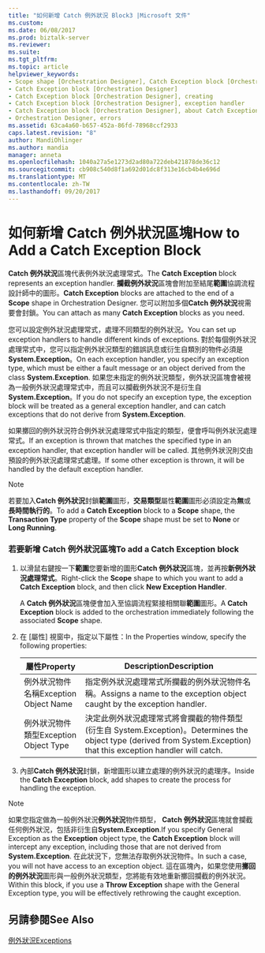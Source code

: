 ```yaml
---
title: "如何新增 Catch 例外狀況 Block3 |Microsoft 文件"
ms.custom: 
ms.date: 06/08/2017
ms.prod: biztalk-server
ms.reviewer: 
ms.suite: 
ms.tgt_pltfrm: 
ms.topic: article
helpviewer_keywords:
- Scope shape [Orchestration Designer], Catch Exception block [Orchestration Designer]
- Catch Exception block [Orchestration Designer]
- Catch Exception block [Orchestration Designer], creating
- Catch Exception block [Orchestration Designer], exception handler
- Catch Exception block [Orchestration Designer], about Catch Exception blocks
- Orchestration Designer, errors
ms.assetid: 63ca4a60-b657-452a-86fd-78968ccf2933
caps.latest.revision: "8"
author: MandiOhlinger
ms.author: mandia
manager: anneta
ms.openlocfilehash: 1040a27a5e1273d2ad80a722deb421878de36c12
ms.sourcegitcommit: cb908c540d8f1a692d01dc8f313e16cb4b4e696d
ms.translationtype: MT
ms.contentlocale: zh-TW
ms.lasthandoff: 09/20/2017
---
```

# <a name="how-to-add-a-catch-exception-block"></a><span data-ttu-id="835ba-102">如何新增 Catch 例外狀況區塊</span><span class="sxs-lookup"><span data-stu-id="835ba-102">How to Add a Catch Exception Block</span></span>
<span data-ttu-id="835ba-103">**Catch 例外狀況**區塊代表例外狀況處理常式。</span><span class="sxs-lookup"><span data-stu-id="835ba-103">The **Catch Exception** block represents an exception handler.</span></span> <span data-ttu-id="835ba-104">**攔截例外狀況**區塊會附加至結尾**範圍**協調流程設計師中的圖形。</span><span class="sxs-lookup"><span data-stu-id="835ba-104">**Catch Exception** blocks are attached to the end of a **Scope** shape in Orchestration Designer.</span></span> <span data-ttu-id="835ba-105">您可以附加多個**Catch 例外狀況**視需要會封鎖。</span><span class="sxs-lookup"><span data-stu-id="835ba-105">You can attach as many **Catch Exception** blocks as you need.</span></span>  
  
 <span data-ttu-id="835ba-106">您可以設定例外狀況處理常式，處理不同類型的例外狀況。</span><span class="sxs-lookup"><span data-stu-id="835ba-106">You can set up exception handlers to handle different kinds of exceptions.</span></span> <span data-ttu-id="835ba-107">對於每個例外狀況處理常式中，您可以指定例外狀況類型的錯誤訊息或衍生自類別的物件必須是**System.Exception**。</span><span class="sxs-lookup"><span data-stu-id="835ba-107">On each exception handler, you specify an exception type, which must be either a fault message or an object derived from the class **System.Exception**.</span></span> <span data-ttu-id="835ba-108">如果您未指定的例外狀況類型，例外狀況區塊會被視為一般例外狀況處理常式中，而且可以攔截例外狀況不是衍生自**System.Exception**。</span><span class="sxs-lookup"><span data-stu-id="835ba-108">If you do not specify an exception type, the exception block will be treated as a general exception handler, and can catch exceptions that do not derive from **System.Exception**.</span></span>  
  
 <span data-ttu-id="835ba-109">如果擲回的例外狀況符合例外狀況處理常式中指定的類型，便會呼叫例外狀況處理常式。</span><span class="sxs-lookup"><span data-stu-id="835ba-109">If an exception is thrown that matches the specified type in an exception handler, that exception handler will be called.</span></span> <span data-ttu-id="835ba-110">其他例外狀況則交由預設的例外狀況處理常式處理。</span><span class="sxs-lookup"><span data-stu-id="835ba-110">If some other exception is thrown, it will be handled by the default exception handler.</span></span>  
  
> [!NOTE]
>  <span data-ttu-id="835ba-111">若要加入**Catch 例外狀況**封鎖**範圍**圖形，**交易類型**屬性**範圍**圖形必須設定為**無**或**長時間執行的**。</span><span class="sxs-lookup"><span data-stu-id="835ba-111">To add a **Catch Exception** block to a **Scope** shape, the **Transaction Type** property of the **Scope** shape must be set to **None** or **Long Running**.</span></span>  
  
### <a name="to-add-a-catch-exception-block"></a><span data-ttu-id="835ba-112">若要新增 Catch 例外狀況區塊</span><span class="sxs-lookup"><span data-stu-id="835ba-112">To add a Catch Exception block</span></span>  
  
1.  <span data-ttu-id="835ba-113">以滑鼠右鍵按一下**範圍**您要新增的圖形**Catch 例外狀況**區塊，並再按**新例外狀況處理常式**。</span><span class="sxs-lookup"><span data-stu-id="835ba-113">Right-click the **Scope** shape to which you want to add a **Catch Exception** block, and then click **New Exception Handler**.</span></span>  
  
     <span data-ttu-id="835ba-114">A **Catch 例外狀況**區塊便會加入至協調流程緊接相關聯**範圍**圖形。</span><span class="sxs-lookup"><span data-stu-id="835ba-114">A **Catch Exception** block is added to the orchestration immediately following the associated **Scope** shape.</span></span>  
  
2.  <span data-ttu-id="835ba-115">在 [屬性] 視窗中，指定以下屬性：</span><span class="sxs-lookup"><span data-stu-id="835ba-115">In the Properties window, specify the following properties:</span></span>  
  
    |<span data-ttu-id="835ba-116">屬性</span><span class="sxs-lookup"><span data-stu-id="835ba-116">Property</span></span>|<span data-ttu-id="835ba-117">Description</span><span class="sxs-lookup"><span data-stu-id="835ba-117">Description</span></span>|  
    |--------------|-----------------|  
    |<span data-ttu-id="835ba-118">例外狀況物件名稱</span><span class="sxs-lookup"><span data-stu-id="835ba-118">Exception Object Name</span></span>|<span data-ttu-id="835ba-119">指定例外狀況處理常式所攔截的例外狀況物件名稱。</span><span class="sxs-lookup"><span data-stu-id="835ba-119">Assigns a name to the exception object caught by the exception handler.</span></span>|  
    |<span data-ttu-id="835ba-120">例外狀況物件類型</span><span class="sxs-lookup"><span data-stu-id="835ba-120">Exception Object Type</span></span>|<span data-ttu-id="835ba-121">決定此例外狀況處理常式將會攔截的物件類型 (衍生自 System.Exception)。</span><span class="sxs-lookup"><span data-stu-id="835ba-121">Determines the object type (derived from System.Exception) that this exception handler will catch.</span></span>|  
  
3.  <span data-ttu-id="835ba-122">內部**Catch 例外狀況**封鎖，新增圖形以建立處理的例外狀況的處理序。</span><span class="sxs-lookup"><span data-stu-id="835ba-122">Inside the **Catch Exception** block, add shapes to create the process for handling the exception.</span></span>  
  
> [!NOTE]
>  <span data-ttu-id="835ba-123">如果您指定做為一般例外狀況**例外狀況**物件類型， **Catch 例外狀況**區塊就會攔截任何例外狀況，包括非衍生自**System.Exception**.</span><span class="sxs-lookup"><span data-stu-id="835ba-123">If you specify General Exception as the **Exception** object type, the **Catch Exception** block will intercept any exception, including those that are not derived from **System.Exception**.</span></span> <span data-ttu-id="835ba-124">在此狀況下，您無法存取例外狀況物件。</span><span class="sxs-lookup"><span data-stu-id="835ba-124">In such a case, you will not have access to an exception object.</span></span> <span data-ttu-id="835ba-125">這在區塊內，如果您使用**擲回的例外狀況**圖形與一般例外狀況類型，您將能有效地重新擲回攔截的例外狀況。</span><span class="sxs-lookup"><span data-stu-id="835ba-125">Within this block, if you use a **Throw Exception** shape with the General Exception type, you will be effectively rethrowing the caught exception.</span></span>  
  
## <a name="see-also"></a><span data-ttu-id="835ba-126">另請參閱</span><span class="sxs-lookup"><span data-stu-id="835ba-126">See Also</span></span>  
 [<span data-ttu-id="835ba-127">例外狀況</span><span class="sxs-lookup"><span data-stu-id="835ba-127">Exceptions</span></span>](../core/exceptions.md)